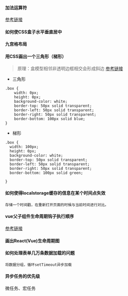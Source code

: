 #### 加法运算符
[参考链接](https://www.jianshu.com/p/f4f2a57b0cfd)

#### 如何使CSS盒子水平垂直居中

#### 九宫格布局

#### 用CSS画出一个三角形（梯形）
> 原理：盒模型相邻非透明边框相交会形成斜边
[参考链接](https://www.cnblogs.com/linsinan/p/6928734.html)
- 三角形

```
.box {
    width: 0px;
    height: 0px;
    background-color: white;
    border-top: 50px solid transparent;
    border-left: 50px solid transparent;
    border-right: 50px solid transparent;
    border-bottom: 100px solid blue;
}
```

- 梯形

```
.box {
  width: 100px;
  height: 0px;
  background-color: white;
  border-top: 50px solid transparent;
  border-left: 50px solid transparent;
  border-right: 50px solid transparent;
  border-bottom: 100px solid green;
  
}

```


#### 如何使得localstorage缓存的信息在某个时间点失效

```
存储一个时间戳，在重新打开页面的时候与当前时间进行对比。
```

#### vue父子组件生命周期钩子执行顺序
[参考链接](https://blog.csdn.net/qq3401247010/article/details/81585411)

#### 画出React(Vue)生命周期图

#### 如何处理表单几万条数据加载的问题

```
将数据分组，循环setTimeout异步加载
```

#### 异步任务的优先级
微任务、宏任务

